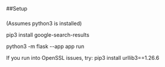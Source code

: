 ##Setup

###
(Assumes python3 is installed)

pip3 install google-search-results

python3 -m flask --app app run

If you run into OpenSSL issues, try:
pip3 install urllib3==1.26.6